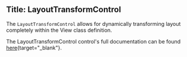 Title: LayoutTransformControl
---
The `LayoutTransformControl` allows for dynamically transforming layout completely within the View class definition.

The LayoutTransformControl control's full documentation can be found [here](/api/Avalonia.Controls/LayoutTransformControl/){target="_blank"}.
